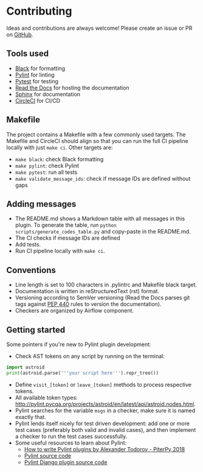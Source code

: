 # Contributing

Ideas and contributions are always welcome! Please create an issue or PR on [GitHub](https://github.com/BasPH/pylint-airflow).

## Tools used

- [Black](https://github.com/ambv/black) for formatting
- [Pylint](https://www.pylint.org) for linting
- [Pytest](https://pytest.org) for testing
- [Read the Docs](https://readthedocs.org) for hosting the documentation
- [Sphinx](http://www.sphinx-doc.org) for documentation
- [CircleCI](https://circleci.com) for CI/CD

## Makefile

The project contains a Makefile with a few commonly used targets. The Makefile and CircleCI should align so that you can run the full CI pipeline locally with just `make ci`. Other targets are:

- `make black`: check Black formatting
- `make pylint`: check Pylint
- `make pytest`: run all tests
- `make validate_message_ids`: check if message IDs are defined without gaps

## Adding messages
- The README.md shows a Markdown table with all messages in this plugin. To generate the table, run `python scripts/generate_codes_table.py` and copy-paste in the README.md.
- The CI checks if message IDs are defined 
- Add tests.
- Run CI pipeline locally with `make ci`.

## Conventions
- Line length is set to 100 characters in .pylintrc and Makefile black target.
- Documentation is written in reStructuredText (rst) format.
- Versioning according to SemVer versioning (Read the Docs parses git tags against [PEP 440](https://www.python.org/dev/peps/pep-0440) rules to version the documentation).
- Checkers are organized by Airflow component.

## Getting started
Some pointers if you're new to Pylint plugin development:
- Check AST tokens on any script by running on the terminal:

```python
import astroid
print(astroid.parse('''your script here''').repr_tree())
```

- Define `visit_[token]` or `leave_[token]` methods to process respective tokens.
- All available token types: http://pylint.pycqa.org/projects/astroid/en/latest/api/astroid.nodes.html.
- Pylint searches for the variable `msgs` in a checker, make sure it is named exactly that.
- Pylint lends itself nicely for test driven development: add one or more test cases (preferably both valid and invalid cases), and then implement a checker to run the test cases successfully. 
- Some useful resources to learn about Pylint:
    - [How to write Pylint plugins by Alexander Todorov - PiterPy 2018](https://piterpy.com/system/attachments/files/000/001/519/original/how_to_write_pylint_plugins_PiterPy_2018.pdf)
    - [Pylint source code](https://github.com/PyCQA/pylint)
    - [Pylint Django plugin source code](https://github.com/PyCQA/pylint-django)
